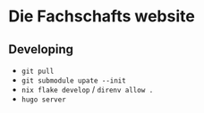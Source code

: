 # Die Fachschafts website

## Developing
- `git pull`
- `git submodule upate --init`
- `nix flake develop` / `direnv allow .`
- `hugo server`
